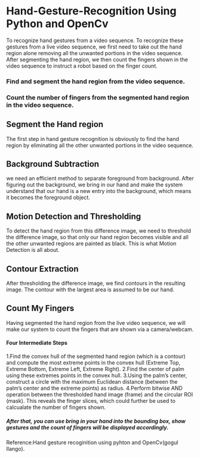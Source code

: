 # Hand-Gesture-Recognition Using Python and OpenCv
To recognize hand gestures from a video sequence. To recognize these gestures from a live video sequence, we first need to take out the hand region alone removing all the unwanted portions in the video sequence. After segmenting the hand region, we then count the fingers shown in the video sequence to instruct a robot based on the finger count.
### Find and segment the hand region from the video sequence.
### Count the number of fingers from the segmented hand region in the video sequence.
## Segment the Hand region
The first step in hand gesture recognition is obviously to find the hand region by eliminating all the other unwanted portions in the video sequence.
## Background Subtraction
we need an efficient method to separate foreground from background. After figuring out the background, we bring in our hand and make the system understand that our hand is a new entry into the background, which means it becomes the foreground object.
## Motion Detection and Thresholding
To detect the hand region from this difference image, we need to threshold the difference image, so that only our hand region becomes visible and all the other unwanted regions are painted as black. This is what Motion Detection is all about.
## Contour Extraction
After thresholding the difference image, we find contours in the resulting image. The contour with the largest area is assumed to be our hand.
## Count My Fingers
Having segmented the hand region from the live video sequence, we will make our system to count the fingers that are shown via a camera/webcam.
#### Four Intermediate Steps
1.Find the convex hull of the segmented hand region (which is a contour) and compute the most extreme points in the convex hull (Extreme Top, Extreme Bottom, Extreme Left, Extreme Right).
2.Find the center of palm using these extremes points in the convex hull.
3.Using the palm’s center, construct a circle with the maximum Euclidean distance (between the palm’s center and the extreme points) as radius.
4.Perform bitwise AND operation between the thresholded hand image (frame) and the circular ROI (mask). This reveals the finger slices, which could further be used to calcualate the number of fingers shown.
##### After that, you can use bring in your hand into the bounding box, show gestures and the count of fingers will be displayed accordingly.
Reference:Hand gesture recoginition using pyhton and OpenCv(gogul Ilango).
